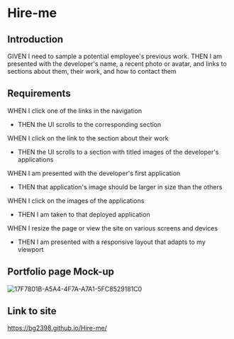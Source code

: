 # Hire-me

## Introduction
 GIVEN I need to sample a potential employee's previous work.
THEN I am presented with the developer's name, a recent photo or avatar, and links to sections about them, their work, and how to contact them

## Requirements 
WHEN I click one of the links in the navigation
* THEN the UI scrolls to the corresponding section

WHEN I click on the link to the section about their work
* THEN the UI scrolls to a section with titled images of the developer's applications

WHEN I am presented with the developer's first application
* THEN that application's image should be larger in size than the others

WHEN I click on the images of the applications
* THEN I am taken to that deployed application

WHEN I resize the page or view the site on various screens and devices
* THEN I am presented with a responsive layout that adapts to my viewport

## Portfolio page Mock-up

![17F7801B-A5A4-4F7A-A7A1-5FC8529181C0](https://user-images.githubusercontent.com/117424603/219828465-5b790e45-c63e-4530-9101-5d7ccfd6b372.jpeg)


## Link to site
https://bg2398.github.io/Hire-me/
